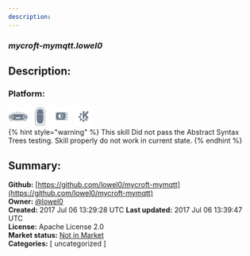 ```yaml
---
description: 
---
```


### _mycroft-mymqtt.lowel0_  
## Description:  
  
### Platform:  
 ![Mark I](../.gitbook/assets/mark-1-icon.png)  ![Mark II](../.gitbook/assets/mark-2-icon.png)  ![Picroft](../.gitbook/assets/picroft-icon.png)  ![plasmoid](../.gitbook/assets/kde.png)   
{% hint style="warning" %}
This skill Did not pass the Abstract Syntax Trees testing. Skill properly do not work in current state.
{% endhint %}
  
## Summary:  
**Github:** [https://github.com/lowel0/mycroft-mymqtt](https://github.com/lowel0/mycroft-mymqtt)  
**Owner:** [@lowel0](https://github.com/lowel0)  
**Created:** 2017 Jul 06 13:29:28 UTC  **Last updated:** 2017 Jul 06 13:39:47 UTC  
**License:** Apache License 2.0  
**Market status:** [Not in Market](https://market.mycroft.ai/skill/)  
**Categories:** [ uncategorized ]   
